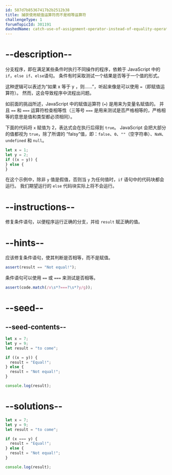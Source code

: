```yaml
---
id: 587d7b85367417b2b2512b38
title: 捕获使用赋值运算符而不是相等运算符
challengeType: 1
forumTopicId: 301191
dashedName: catch-use-of-assignment-operator-instead-of-equality-operator
---
```


# --description--

分支程序，即在满足某些条件时执行不同操作的程序，依赖于 JavaScript 中的`if`，`else if`、`else`语句。 条件有时采取测试一个结果是否等于一个值的形式。

这种逻辑可以表述为“如果 x 等于 y ，则......”，听起来像是可以使用 `=`（即赋值运算符）。 然而，这会导致程序中流程出问题。

如前面的挑战所述，JavaScript 中的赋值运算符 (`=`) 是用来为变量名赋值的。 并且 `==` 和 `===` 运算符检查相等性（三等号 `===` 是用来测试是否严格相等的，严格相等的意思是值和类型都必须相同）。

下面的代码将 `x` 赋值为 2，表达式会在执行后得到 `true`。 JavaScript 会把大部分的值都视为 `true`，除了所谓的 “falsy”值，即：`false`、`0`、`""`（空字符串）、`NaN`、`undefined` 和 `null`。

```js
let x = 1;
let y = 2;
if ((x = y)) {
} else {
}
```

在这个示例中，除非 `y` 值是假值，否则当 `y` 为任何值时，`if` 语句中的代码块都会运行。 我们期望运行的 `else` 代码块实际上将不会运行。

# --instructions--

修复条件语句，以便程序运行正确的分支，并给 `result` 赋正确的值。

# --hints--

应该修复条件语句，使其判断是否相等，而不是赋值。

```js
assert(result == "Not equal!");
```

条件语句可以使用 `==` 或 `===` 来测试是否相等。

```js
assert(code.match(/x\s*?===?\s*?y/g));
```

# --seed--

## --seed-contents--

```js
let x = 7;
let y = 9;
let result = "to come";

if ((x = y)) {
  result = "Equal!";
} else {
  result = "Not equal!";
}

console.log(result);
```

# --solutions--

```js
let x = 7;
let y = 9;
let result = "to come";

if (x === y) {
  result = "Equal!";
} else {
  result = "Not equal!";
}

console.log(result);
```
